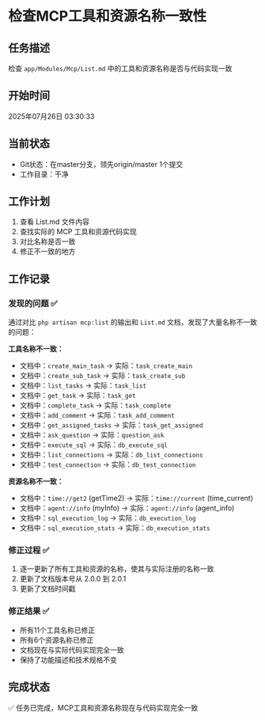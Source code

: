 # 检查MCP工具和资源名称一致性

## 任务描述
检查 `app/Modules/Mcp/List.md` 中的工具和资源名称是否与代码实现一致

## 开始时间
2025年07月26日 03:30:33

## 当前状态
- Git状态：在master分支，领先origin/master 1个提交
- 工作目录：干净

## 工作计划
1. 查看 List.md 文件内容
2. 查找实际的 MCP 工具和资源代码实现
3. 对比名称是否一致
4. 修正不一致的地方

## 工作记录

### 发现的问题 ✅
通过对比 `php artisan mcp:list` 的输出和 `List.md` 文档，发现了大量名称不一致的问题：

**工具名称不一致：**
- 文档中：`create_main_task` → 实际：`task_create_main`
- 文档中：`create_sub_task` → 实际：`task_create_sub`
- 文档中：`list_tasks` → 实际：`task_list`
- 文档中：`get_task` → 实际：`task_get`
- 文档中：`complete_task` → 实际：`task_complete`
- 文档中：`add_comment` → 实际：`task_add_comment`
- 文档中：`get_assigned_tasks` → 实际：`task_get_assigned`
- 文档中：`ask_question` → 实际：`question_ask`
- 文档中：`execute_sql` → 实际：`db_execute_sql`
- 文档中：`list_connections` → 实际：`db_list_connections`
- 文档中：`test_connection` → 实际：`db_test_connection`

**资源名称不一致：**
- 文档中：`time://get2` (getTime2) → 实际：`time://current` (time_current)
- 文档中：`agent://info` (myInfo) → 实际：`agent://info` (agent_info)
- 文档中：`sql_execution_log` → 实际：`db_execution_log`
- 文档中：`sql_execution_stats` → 实际：`db_execution_stats`

### 修正过程 ✅
1. 逐一更新了所有工具和资源的名称，使其与实际注册的名称一致
2. 更新了文档版本号从 2.0.0 到 2.0.1
3. 更新了文档时间戳

### 修正结果 ✅
- 所有11个工具名称已修正
- 所有6个资源名称已修正
- 文档现在与实际代码实现完全一致
- 保持了功能描述和技术规格不变

## 完成状态
✅ 任务已完成，MCP工具和资源名称现在与代码实现完全一致
